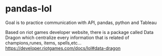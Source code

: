 # pandas-lol
Goal is to practice communication with API, pandas, python and Tableau

Based on riot games developer website, there is a package called Data Dragon which centralize every information that is related of champions,runes, items, spells,etc...
https://developer.riotgames.com/docs/lol#data-dragon

